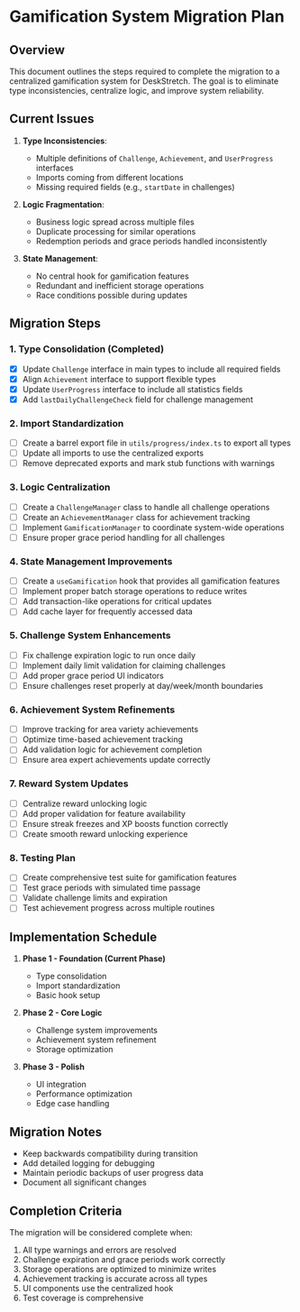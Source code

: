 # Gamification System Migration Plan

## Overview

This document outlines the steps required to complete the migration to a centralized gamification system for DeskStretch. The goal is to eliminate type inconsistencies, centralize logic, and improve system reliability.

## Current Issues

1. **Type Inconsistencies**: 
   - Multiple definitions of `Challenge`, `Achievement`, and `UserProgress` interfaces
   - Imports coming from different locations
   - Missing required fields (e.g., `startDate` in challenges)

2. **Logic Fragmentation**:
   - Business logic spread across multiple files
   - Duplicate processing for similar operations
   - Redemption periods and grace periods handled inconsistently

3. **State Management**:
   - No central hook for gamification features
   - Redundant and inefficient storage operations
   - Race conditions possible during updates

## Migration Steps

### 1. Type Consolidation (Completed)

- [x] Update `Challenge` interface in main types to include all required fields
- [x] Align `Achievement` interface to support flexible types
- [x] Update `UserProgress` interface to include all statistics fields
- [x] Add `lastDailyChallengeCheck` field for challenge management

### 2. Import Standardization

- [ ] Create a barrel export file in `utils/progress/index.ts` to export all types
- [ ] Update all imports to use the centralized exports
- [ ] Remove deprecated exports and mark stub functions with warnings

### 3. Logic Centralization

- [ ] Create a `ChallengeManager` class to handle all challenge operations
- [ ] Create an `AchievementManager` class for achievement tracking
- [ ] Implement `GamificationManager` to coordinate system-wide operations
- [ ] Ensure proper grace period handling for all challenges

### 4. State Management Improvements

- [ ] Create a `useGamification` hook that provides all gamification features
- [ ] Implement proper batch storage operations to reduce writes
- [ ] Add transaction-like operations for critical updates
- [ ] Add cache layer for frequently accessed data

### 5. Challenge System Enhancements

- [ ] Fix challenge expiration logic to run once daily
- [ ] Implement daily limit validation for claiming challenges
- [ ] Add proper grace period UI indicators 
- [ ] Ensure challenges reset properly at day/week/month boundaries

### 6. Achievement System Refinements

- [ ] Improve tracking for area variety achievements
- [ ] Optimize time-based achievement tracking
- [ ] Add validation logic for achievement completion
- [ ] Ensure area expert achievements update correctly

### 7. Reward System Updates

- [ ] Centralize reward unlocking logic
- [ ] Add proper validation for feature availability
- [ ] Ensure streak freezes and XP boosts function correctly
- [ ] Create smooth reward unlocking experience

### 8. Testing Plan

- [ ] Create comprehensive test suite for gamification features
- [ ] Test grace periods with simulated time passage
- [ ] Validate challenge limits and expiration
- [ ] Test achievement progress across multiple routines

## Implementation Schedule

1. **Phase 1 - Foundation (Current Phase)**
   - Type consolidation
   - Import standardization
   - Basic hook setup

2. **Phase 2 - Core Logic**
   - Challenge system improvements
   - Achievement system refinement
   - Storage optimization

3. **Phase 3 - Polish**
   - UI integration
   - Performance optimization
   - Edge case handling

## Migration Notes

- Keep backwards compatibility during transition
- Add detailed logging for debugging
- Maintain periodic backups of user progress data
- Document all significant changes

## Completion Criteria

The migration will be considered complete when:

1. All type warnings and errors are resolved
2. Challenge expiration and grace periods work correctly
3. Storage operations are optimized to minimize writes
4. Achievement tracking is accurate across all types
5. UI components use the centralized hook
6. Test coverage is comprehensive 